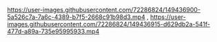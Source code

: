 



https://user-images.githubusercontent.com/72286824/149436900-5a526c7a-7a6c-4389-b7f5-2668c91b98d3.mp4 , https://user-images.githubusercontent.com/72286824/149436915-d629db2a-541f-477d-a89a-735e95995933.mp4





